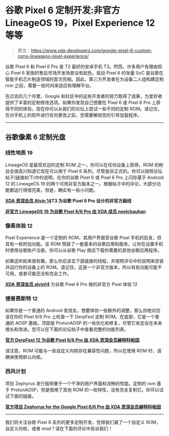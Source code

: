 # 谷歌 Pixel 6 定制开发:非官方 LineageOS 19，Pixel Experience 12 等等

> 原文：<https://www.xda-developers.com/google-pixel-6-custom-roms-lineageos-pixel-experience/>

谷歌 Pixel 6 和 Pixel 6 Pro 是 T2 最好的安卓手机 T3。然而，许多用户有理由担心 Pixel 6 家族的售后市场开发场景没有起色。驱动 Pixel 6 的张量 SoC 是谷歌在智能手机芯片制造领域的首次亮相。因此，第三方开发者在为设备二人组构建定制 rom 之前，需要一些时间来适应和理解平台。

在过去的几个月里，Google 和社区中的这些开发者的努力取得了成果，为爱好者提供了丰富的定制修改选项。如果你发现自己想要在 Pixel 6 或 Pixel 6 Pro 上获得不同的体验，现在你可以从我们的论坛上尝试一些不同的定制 ROM。请记住，在对手机上的软件进行任何更改之前，您需要解锁您的引导加载程序。

* * *

## 谷歌像素 6 定制光盘

### 线性地质 19

LineageOS 是最受欢迎的定制 ROM 之一，你可以在任何设备上获得，ROM 的粉丝会很高兴知道它现在可以用于 Pixel 6 系列，尽管是非正式的。你可以按照论坛帖子(链接如下)中的说明，在你的谷歌 Pixel 6 或 Pixel 6 Pro 上闪存基于 Android 12 的 LineageOS 19 的两个可用非官方版本之一。根据帖子中的评论，大部分功能都运行得很完美，但是，确实有一些小问题。

**[XDA 资深会员 Alvin 14](https://forum.xda-developers.com/t/4473911/)T3 为谷歌 Pixel 6 Pro 设计的非官方画线**

**[非官方 LineageOS 19 为谷歌 Pixel 6/6 Pro 由 XDA 成员 neelchauhan](https://forum.xda-developers.com/t/4475257/)**

### 像素体验 12

Pixel Experience 是一个定制的 ROM，其用户界面受谷歌 Pixel 手机的启发，但具有一些附加功能。该 ROM 预装了一套基本的谷歌应用和服务，让你在设置手机时使用谷歌账户注册。你可以从谷歌 Play 商店下载你需要的其他谷歌应用程序。

如果这听起来很有趣，那么你应该去下面链接的线程，并按照评论中的说明来安装并运行你的设备上的 ROM。请记住，这是一个非官方版本，所以有些功能可能不可用，或者可能还没有完全工作。

**[XDA 资深会员 alvin14](https://forum.xda-developers.com/t/4472223/)** 为谷歌 Pixel 6 Pro 做的非官方 Pixel 体验 12

### 德普费斯特 12

如果你是一个普通的 Android 发烧友，想要体验一些额外的调整，那么你绝对应该在你的 Pixel 6/6 Pro 上检查一下 DerpFest 定制 ROM。在底部，它是一个普通的 AOSP 基础，顶部是 ProtonAOSP 的一些优化和修复，尽管它肯定会在未来增长和改进。您可以在下面的论坛帖子中查看完整的功能列表。

**[官方 DerpFest 12 为谷歌 Pixel 6/6 Pro 由 XDA 资深会员赫特科帕因](https://forum.xda-developers.com/t/4470103/)**

请注意，ROM 可能与一些自定义内核存在兼容性问题，所以在使用 ROM 时，请确保使用默认内核。

### 西风计划

项目 Zephyrus 发行版侧重于一个干净的用户界面和流畅的性能。定制的 rom 基于 ProtonAOSP，但是借用了其他 ROM 的一些特性，没有完全复制它。你可以试试下面的链接。

**[官方项目 Zephyrus for the Google Pixel 6/6 Pro 由 XDA 资深会员赫特科帕因](https://forum.xda-developers.com/t/4469397/)**

* * *

我们将关注谷歌 Pixel 6 系列的更多定制开发。觉得我们漏了一个自定义 ROM，自定义内核，或者 mod？请在下面的评论中告诉我们！
